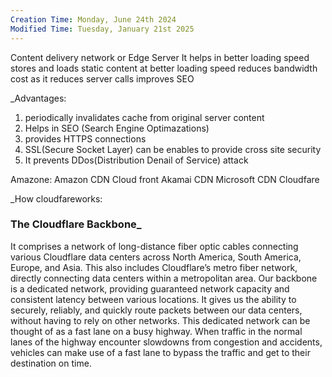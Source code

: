```yaml
---
Creation Time: Monday, June 24th 2024
Modified Time: Tuesday, January 21st 2025
---
```

Content delivery network or Edge Server
It helps in better loading speed
stores and loads static content at better loading speed
reduces bandwidth cost as it reduces server calls 
improves SEO

_Advantages:
1. periodically invalidates cache from original server content
2. Helps in SEO (Search Engine Optimazations)
3. provides HTTPS connections
4. SSL(Secure Socket Layer) can be enables to provide cross site security
5. It prevents DDos(Distribution Denail of Service) attack


Amazone: Amazon CDN Cloud front
Akamai CDN
Microsoft CDN
Cloudfare

_How cloudfareworks:
### The Cloudflare Backbone_

It comprises a network of long-distance fiber optic cables connecting various Cloudflare data centers across North America, South America, Europe, and Asia. This also includes Cloudflare’s metro fiber network, directly connecting data centers within a metropolitan area.
Our backbone is a dedicated network, providing guaranteed network capacity and consistent latency between various locations. It gives us the ability to securely, reliably, and quickly route packets between our data centers, without having to rely on other networks.
This dedicated network can be thought of as a fast lane on a busy highway. When traffic in the normal lanes of the highway encounter slowdowns from congestion and accidents, vehicles can make use of a fast lane to bypass the traffic and get to their destination on time.





